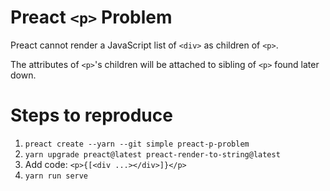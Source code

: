 # Preact `<p>` Problem

Preact cannot render a JavaScript list of `<div>`
as children of `<p>`.

The attributes of `<p>`'s children will be attached to sibling of `<p>` found later down.

# Steps to reproduce

1. `preact create --yarn --git simple preact-p-problem`
2. `yarn upgrade preact@latest preact-render-to-string@latest`
3. Add code: `<p>{[<div ...></div>]}</p>`
4. `yarn run serve`
